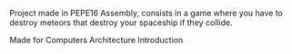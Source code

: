 Project made in PEPE16 Assembly, consists in a game where you have to destroy meteors that destroy your spaceship if they collide. 

Made for Computers Architecture Introduction

